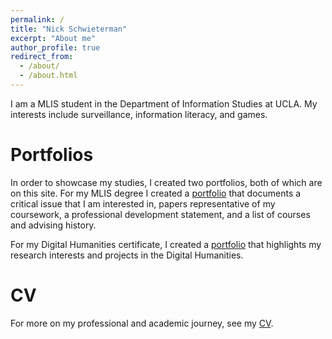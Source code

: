 ```yaml
---
permalink: /
title: "Nick Schwieterman"
excerpt: "About me"
author_profile: true
redirect_from: 
  - /about/
  - /about.html
---
```


I am a MLIS student in the Department of Information Studies at UCLA. My interests include surveillance, information literacy, and games. 

Portfolios
======
In order to showcase my studies, I created two portfolios, both of which are on this site. For my MLIS degree I created a [portfolio](/mlis-portfolio) that documents a critical issue that I am interested in, papers representative of my coursework, a professional development statement, and a list of courses and advising history.

For my Digital Humanities certificate, I created a [portfolio](/dh-portfolio) that highlights my research interests and projects in the Digital Humanities.

CV
======
For more on my professional and academic journey, see my [CV](/cv).
